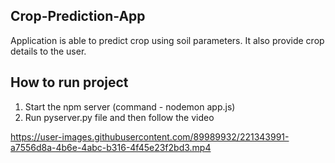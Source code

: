 ## Crop-Prediction-App
Application is able to predict crop using soil parameters. It also provide crop details to the user. 

## How to run project
1. Start the npm server 
(command - nodemon app.js)
2. Run pyserver.py file and then follow the video

https://user-images.githubusercontent.com/89989932/221343991-a7556d8a-4b6e-4abc-b316-4f45e23f2bd3.mp4

